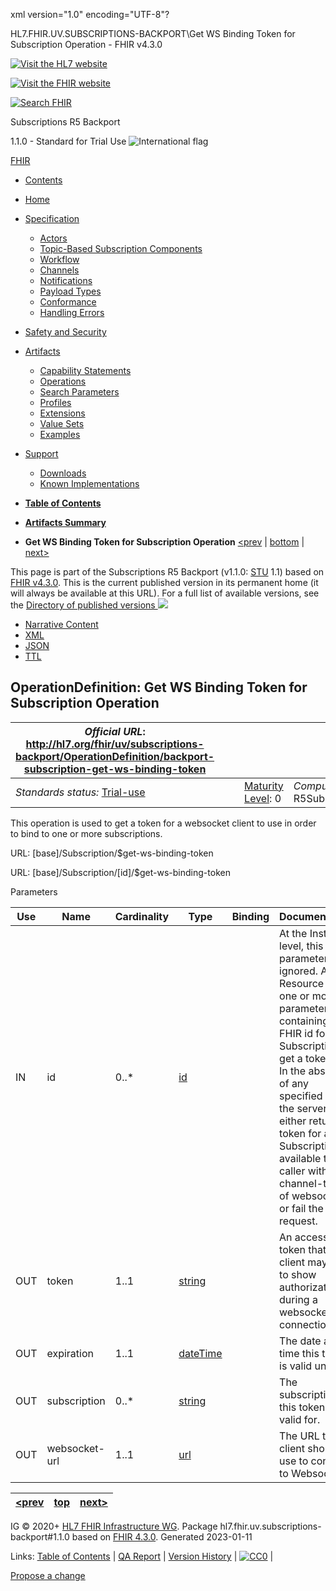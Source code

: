 xml version="1.0" encoding="UTF-8"?

HL7.FHIR.UV.SUBSCRIPTIONS-BACKPORT\Get WS Binding Token for Subscription Operation - FHIR v4.3.0

[![Visit the HL7 website](assets/images/hl7-logo-header.png)](http://hl7.org)

[![Visit the FHIR website](assets/images/fhir-logo-www.png)](http://hl7.org/fhir) 

[![Search FHIR](assets/images/search.png)](searchform.html)

Subscriptions R5 Backport

1.1.0 - Standard for Trial Use
![International flag](assets/images/001.svg "International")

[FHIR](http://build.fhir.org/index.html)

* [Contents](toc.html)
* [Home](index.html)
* [Specification](#)
  + [Actors](actors.html)
  + [Topic-Based Subscription Components](components.html)
  + [Workflow](workflow.html)
  + [Channels](channels.html)
  + [Notifications](notifications.html)
  + [Payload Types](payloads.html)
  + [Conformance](conformance.html)
  + [Handling Errors](errors.html)
* [Safety and Security](safety_security.html)
* [Artifacts](#)
  + [Capability Statements](artifacts.html#1)
  + [Operations](artifacts.html#2)
  + [Search Parameters](artifacts.html#3)
  + [Profiles](artifacts.html#4)
  + [Extensions](artifacts.html#5)
  + [Value Sets](artifacts.html#6)
  + [Examples](artifacts.html#8)
* [Support](#)
  + [Downloads](downloads.html)
  + [Known Implementations](https://confluence.hl7.org/display/FHIRI/FHIR+Subscriptions)

* [**Table of Contents**](toc.html)
* [**Artifacts Summary**](artifacts.html)
* **Get WS Binding Token for Subscription Operation**
[<prev](OperationDefinition-backport-subscription-events.ttl.html) |
[bottom](#bottom)
| [next>](OperationDefinition-backport-subscription-get-ws-binding-token-testing.html)

This page is part of the Subscriptions R5 Backport (v1.1.0: [STU](https://confluence.hl7.org/display/HL7/HL7+Balloting "Standard for Trial-Use") 1.1) based on [FHIR v4.3.0](http://hl7.org/fhir/4.3.0). This is the current published version in its permanent home (it will always be available at this URL). For a full list of available versions, see the [Directory of published versions ![](external.png)](http://hl7.org/fhir/uv/subscriptions-backport/history.html)

* [Narrative Content](#)
* [XML](OperationDefinition-backport-subscription-get-ws-binding-token.xml.html)
* [JSON](OperationDefinition-backport-subscription-get-ws-binding-token.json.html)
* [TTL](OperationDefinition-backport-subscription-get-ws-binding-token.ttl.html)

## OperationDefinition: Get WS Binding Token for Subscription Operation

| *Official URL*: http://hl7.org/fhir/uv/subscriptions-backport/OperationDefinition/backport-subscription-get-ws-binding-token | | | | *Version*: 1.1.0 |
| --- | --- | --- | --- | --- |
| *Standards status:* [Trial-use](http://build.fhir.org/versions.html#std-process "Standard Status") | | | [Maturity Level](http://hl7.org/fhir/versions.html#maturity): 0 | *Computable Name*: R5SubscriptionGetWsBindingToken |

This operation is used to get a token for a websocket client to use in order to bind to one or more subscriptions.

URL: [base]/Subscription/$get-ws-binding-token

URL: [base]/Subscription/[id]/$get-ws-binding-token

Parameters

| **Use** | **Name** | **Cardinality** | **Type** | **Binding** | **Documentation** |
| --- | --- | --- | --- | --- | --- |
| IN | id | 0..\* | [id](http://hl7.org/fhir/R4B/datatypes.html#id) |  | At the Instance level, this parameter is ignored. At the Resource level, one or more parameters containing a FHIR id for a Subscription to get a token for. In the absense of any specified ids, the server may either return a token for all Subscriptions available to the caller with a channel-type of websocket or fail the request. |
| OUT | token | 1..1 | [string](http://hl7.org/fhir/R4B/datatypes.html#string) |  | An access token that a client may use to show authorization during a websocket connection. |
| OUT | expiration | 1..1 | [dateTime](http://hl7.org/fhir/R4B/datatypes.html#dateTime) |  | The date and time this token is valid until. |
| OUT | subscription | 0..\* | [string](http://hl7.org/fhir/R4B/datatypes.html#string) |  | The subscriptions this token is valid for. |
| OUT | websocket-url | 1..1 | [url](http://hl7.org/fhir/R4B/datatypes.html#url) |  | The URL the client should use to connect to Websockets. |

| [<prev](OperationDefinition-backport-subscription-events.ttl.html) | [top](#top) | [next>](OperationDefinition-backport-subscription-get-ws-binding-token-testing.html) |
| --- | --- | --- |

IG © 2020+ [HL7 FHIR Infrastructure WG](https://hl7.org/Special/committees/fiwg). Package hl7.fhir.uv.subscriptions-backport#1.1.0 based on [FHIR 4.3.0](http://build.fhir.org/). Generated 2023-01-11

Links: [Table of Contents](toc.html) |
[QA Report](qa.html)
| [Version History](http://hl7.org/fhir/uv/subscriptions-backport/history.html) |
[![CC0](cc0.png)](http://build.fhir.org/license.html) |

[Propose a change](http://hl7.org/fhir-issues)